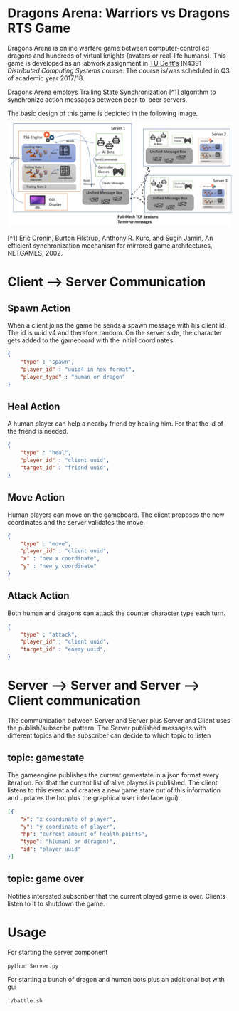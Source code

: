 # Dragons Arena: Warriors vs Dragons RTS Game

Dragons Arena is online warfare game between computer-controlled dragons and hundreds of virtual knights (avatars or real-life humans).
This game is developed as an labwork assignment in [TU Delft's](https://www.tudelft.nl/) IN4391 *Distributed Computing Systems* course. The course is/was scheduled in Q3 of academic year 2017/18.

Dragons Arena employs Trailing State Synchronization [^1] algorithm to synchronize action messages between peer-to-peer servers.

The basic design of this game is depicted in the following image.

![Classes design of Dragons Arena](https://github.com/riftadi/dragonsarena/raw/master/da_design.png)

[^1] Eric Cronin, Burton Filstrup, Anthony R. Kurc, and Sugih Jamin, An efficient synchronization mechanism for mirrored game architectures, NETGAMES, 2002.

# Client --> Server Communication
## Spawn Action
When a client joins the game he sends a spawn message with his client id. The id is uuid v4 and therefore random. On the server side, the character gets added to the gameboard with the initial coordinates.

```json
{
    "type" : "spawn",
    "player_id" : "uuid4 in hex format",
    "player_type" : "human or dragon"
}
```

## Heal Action
A human player can help a nearby friend by healing him. For that the id of the friend is needed.

```json
{
    "type" : "heal",
    "player_id" : "client uuid",
    "target_id" : "friend uuid",
}
```

## Move Action
Human players can move on the gameboard. The client proposes the new coordinates and the server validates the move.

```json
{
    "type" : "move",
    "player_id" : "client uuid",
    "x" : "new x coordinate",
    "y" : "new y coordinate"
}
```

## Attack Action
Both human and dragons can attack the counter character type each turn.

```json
{
    "type" : "attack",
    "player_id" : "client uuid",
    "target_id" : "enemy uuid",
}
```

# Server --> Server and Server --> Client communication
The communication between Server and Server plus Server and Client uses the publish/subscribe pattern. The Server published messages with different topics and the subscriber can decide to which topic to listen

## topic: gamestate
The gameengine publishes the current gamestate in a json format every iteration. For that the current list of alive players is published. The client listens to this event and creates a new game state out of this information and updates the bot plus the graphical user interface (gui).

```json
[{
    "x": "x coordinate of player",
    "y": "y coordinate of player",
    "hp": "current amount of health points",
    "type": "h(uman) or d(ragon)",
    "id": "player uuid"
}]
```
## topic: game over
Notifies interested subscriber that the current played game is over. Clients listen to it to shutdown the game.
# Usage

For starting the server component

```
python Server.py
```

For starting a bunch of dragon and human bots plus an additional bot with gui

```
./battle.sh
```
